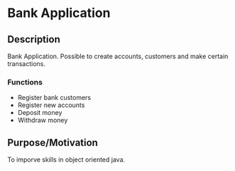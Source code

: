 # Bank Application

## Description 
Bank Application. Possible to create accounts, customers and make certain transactions.  

### Functions 
- Register bank customers
- Register new accounts
- Deposit money
- Withdraw money

## Purpose/Motivation 
To imporve skills in object oriented java. 

